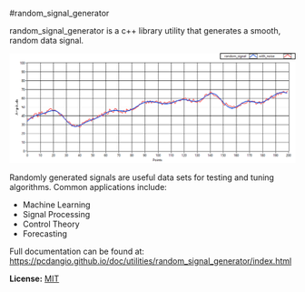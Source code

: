 #random_signal_generator

random_signal_generator is a c++ library utility that generates a smooth, random data signal.

![random_signal_example](media/random_signal.png)

Randomly generated signals are useful data sets for testing and tuning algorithms.  Common applications include:
- Machine Learning
- Signal Processing
- Control Theory
- Forecasting

Full documentation can be found at: <https://pcdangio.github.io/doc/utilities/random_signal_generator/index.html>

**License:** [MIT](https://choosealicense.com/licenses/mit/)